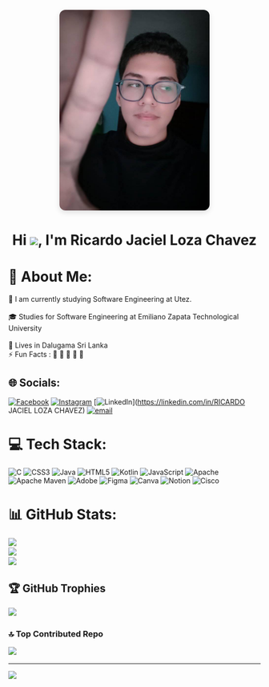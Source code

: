 <div align="center">
  <img src="./I_am.jpg" alt="I am Ricardo" width="300" style="border-radius:12px; box-shadow:0 4px 12px rgba(0,0,0,0.12);" />
</div>

<h1 align="center">
  Hi <img src="https://media.giphy.com/media/hvRJCLFzcasrR4ia7z/giphy.gif" width="35">, I'm Ricardo Jaciel Loza Chavez
</h1>

# 💫 About Me:
🏢 I am currently studying Software Engineering at Utez.<br> <br>🎓 Studies for Software Engineering at Emiliano Zapata Technological University<br> <br>🏡 Lives in Dalugama Sri Lanka<br>⚡ Fun Facts : 🍕 🏉 🏏 🎥 🚞


## 🌐 Socials:
[![Facebook](https://img.shields.io/badge/Facebook-%231877F2.svg?logo=Facebook&logoColor=white)](https://facebook.com/ricardo.chavez.615434) [![Instagram](https://img.shields.io/badge/Instagram-%23E4405F.svg?logo=Instagram&logoColor=white)](https://instagram.com/r_chavez73) [![LinkedIn](https://img.shields.io/badge/LinkedIn-%230077B5.svg?logo=linkedin&logoColor=white)](https://linkedin.com/in/RICARDO JACIEL LOZA CHAVEZ) [![email](https://img.shields.io/badge/Email-D14836?logo=gmail&logoColor=white)](mailto:20243ds179@utez.edu.mx) 

# 💻 Tech Stack:
![C](https://img.shields.io/badge/c-%2300599C.svg?style=for-the-badge&logo=c&logoColor=white) ![CSS3](https://img.shields.io/badge/css3-%231572B6.svg?style=for-the-badge&logo=css3&logoColor=white) ![Java](https://img.shields.io/badge/java-%23ED8B00.svg?style=for-the-badge&logo=openjdk&logoColor=white) ![HTML5](https://img.shields.io/badge/html5-%23E34F26.svg?style=for-the-badge&logo=html5&logoColor=white) ![Kotlin](https://img.shields.io/badge/kotlin-%237F52FF.svg?style=for-the-badge&logo=kotlin&logoColor=white) ![JavaScript](https://img.shields.io/badge/javascript-%23323330.svg?style=for-the-badge&logo=javascript&logoColor=%23F7DF1E) ![Apache](https://img.shields.io/badge/apache-%23D42029.svg?style=for-the-badge&logo=apache&logoColor=white) ![Apache Maven](https://img.shields.io/badge/Apache%20Maven-C71A36?style=for-the-badge&logo=Apache%20Maven&logoColor=white) ![Adobe](https://img.shields.io/badge/adobe-%23FF0000.svg?style=for-the-badge&logo=adobe&logoColor=white) ![Figma](https://img.shields.io/badge/figma-%23F24E1E.svg?style=for-the-badge&logo=figma&logoColor=white) ![Canva](https://img.shields.io/badge/Canva-%2300C4CC.svg?style=for-the-badge&logo=Canva&logoColor=white) ![Notion](https://img.shields.io/badge/Notion-%23000000.svg?style=for-the-badge&logo=notion&logoColor=white) ![Cisco](https://img.shields.io/badge/cisco-%23049fd9.svg?style=for-the-badge&logo=cisco&logoColor=black)
# 📊 GitHub Stats:
![](https://github-readme-stats.vercel.app/api?username=RicardoJLC&theme=radical&hide_border=false&include_all_commits=false&count_private=false)<br/>
![](https://nirzak-streak-stats.vercel.app/?user=RicardoJLC&theme=radical&hide_border=false)<br/>
![](https://github-readme-stats.vercel.app/api/top-langs/?username=RicardoJLC&theme=radical&hide_border=false&include_all_commits=false&count_private=false&layout=compact)

## 🏆 GitHub Trophies
![](https://github-profile-trophy.vercel.app/?username=RicardoJLC&theme=radical&no-frame=false&no-bg=true&margin-w=4)

### 🔝 Top Contributed Repo
![](https://github-contributor-stats.vercel.app/api?username=RicardoJLC&limit=5&theme=dark&combine_all_yearly_contributions=true)

---
[![](https://visitcount.itsvg.in/api?id=RicardoJLC&icon=0&color=0)](https://visitcount.itsvg.in)

<!-- Proudly created with GPRM ( https://gprm.itsvg.in ) -->


